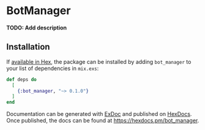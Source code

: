 # BotManager

**TODO: Add description**

## Installation

If [available in Hex](https://hex.pm/docs/publish), the package can be installed
by adding `bot_manager` to your list of dependencies in `mix.exs`:

```elixir
def deps do
  [
    {:bot_manager, "~> 0.1.0"}
  ]
end
```

Documentation can be generated with [ExDoc](https://github.com/elixir-lang/ex_doc)
and published on [HexDocs](https://hexdocs.pm). Once published, the docs can
be found at <https://hexdocs.pm/bot_manager>.

